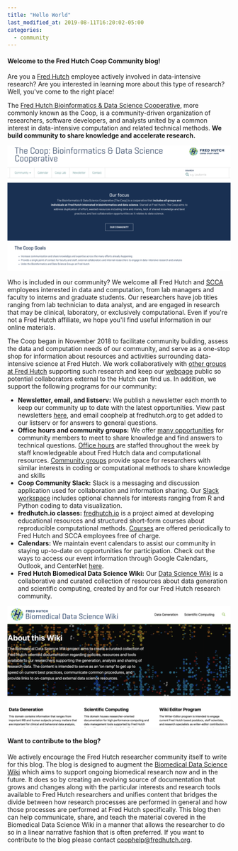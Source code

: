 ```yaml
---
title: "Hello World"
last_modified_at: 2019-08-11T16:20:02-05:00
categories:
  - community
---
```

#### Welcome to the Fred Hutch Coop Community blog!

Are you a [Fred Hutch](https://www.fredhutch.org/en.html) employee actively involved in data-intensive research? Are you interested in learning more about this type of research? Well, you've come to the right place!

The [Fred Hutch Bioinformatics & Data Science Cooperative](http://thecoop.fredhutch.org), more commonly known as the Coop, is a community-driven organization of researchers, software developers, and analysts united by a common interest in data-intensive computation and related technical methods. **We build community to share knowledge and accelerate research.**

![Bioinformatics & Data Science Cooperative](/assets/images/2019-11-04-coop-page.png)

Who is included in our community? We welcome all Fred Hutch and [SCCA](https://www.seattlecca.org) employees interested in data and computation, from lab managers and faculty to interns and graduate students. Our researchers have job titles ranging from lab technician to data analyst, and are engaged in research that may be clinical, laboratory, or exclusively computational. Even if you're not a Fred Hutch affiliate, we hope you'll find useful information in our online materials.

The Coop began in November 2018 to facilitate community building, assess the data and computation needs of our community, and serve as a one-stop shop for information about resources and activities surrounding data-intensive science at Fred Hutch. We work collaboratively with [other groups at Fred Hutch](https://research.fhcrc.org/coop/en/community/coop-friends.html) supporting such research and keep our [webpage](http://thecoop.fredhutch.org) public so potential collaborators external to the Hutch can find us. In addition, we support the following programs for our community:
- **Newsletter, email, and listserv:** We publish a newsletter each month to keep our community up to date with the latest opportunities. View past newsletters [here](https://research.fhcrc.org/coop/en/newsletter.html), and email coophelp at fredhutch.org to get added to our listserv or for answers to general questions.
- **Office hours and community groups:** We offer [many opportunities](https://research.fhcrc.org/coop/en/community/hosted-groups.html) for community members to meet to share knowledge and find answers to technical questions. [Office hours](https://sciwiki.fredhutch.org/scicomputing/reference_training/#office-hours) are staffed throughout the week by staff knowledgeable about Fred Hutch data and computational resources. [Community groups](https://sciwiki.fredhutch.org/scicomputing/reference_training/#community-groups) provide space for researchers with similar interests in coding or computational methods to share knowledge and skills
- **Coop Community Slack:** Slack is a messaging and discussion application used for collaboration and information sharing. Our [Slack workspace](https://fhbig.slack.com/) includes optional channels for interests ranging from R and Python coding to data visualization.
- **fredhutch.io classes:** [fredhutch.io](http://www.fredhutch.io) is a project aimed at developing educational resources and structured short-form courses about reproducible computational methods. [Courses](http://www.fredhutch.io/resources/) are offered periodically to Fred Hutch and SCCA employees free of charge.
- **Calendars:** We maintain event calendars to assist our community in staying up-to-date on opportunities for participation. Check out the ways to access our event information through Google Calendars, Outlook, and CenterNet [here](https://research.fhcrc.org/coop/en/community/participate.html).
- **Fred Hutch Biomedical Data Science Wiki:** Our [Data Science Wiki](https://sciwiki.fredhutch.org/) is a collaborative and curated collection of resources about data generation and scientific computing, created by and for our Fred Hutch research community.

![Fred Hutch Biomedical Data Science Wiki](/assets/images/2019-11-04-wiki-page.png)

#### Want to contribute to the blog?

We actively encourage the Fred Hutch researcher community itself to write for this blog. The blog is designed to augment the [Biomedical Data Science Wiki](https://sciwiki.fredhutch.org/) which aims to support ongoing biomedical research now and in the future. It does so by creating an evolving source of documentation that grows and changes along with the particular interests and research tools available to Fred Hutch researchers and unifies content that bridges the divide between how research processes are performed in general and how those processes are performed at Fred Hutch specifically. This blog then can help communicate, share, and teach the material covered in the Biomedical Data Science Wiki in a manner that allows the researcher to do so in a linear narrative fashion that is often preferred. If you want to contribute to the blog please contact coophelp@fredhutch.org.

